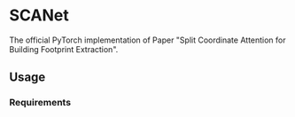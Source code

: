 # SCANet
The official PyTorch implementation of Paper "Split Coordinate Attention for Building Footprint Extraction".

## Usage
### Requirements
